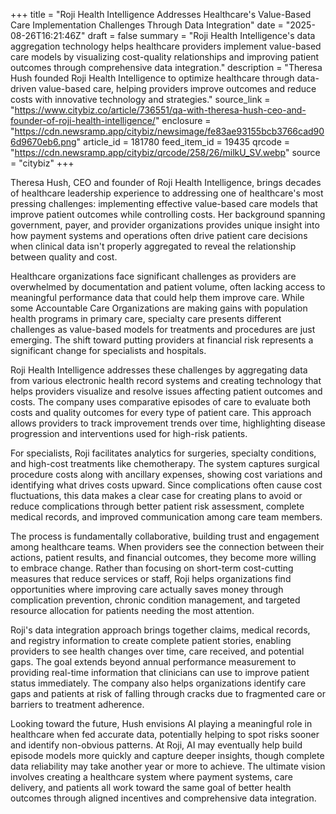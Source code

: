 +++
title = "Roji Health Intelligence Addresses Healthcare's Value-Based Care Implementation Challenges Through Data Integration"
date = "2025-08-26T16:21:46Z"
draft = false
summary = "Roji Health Intelligence's data aggregation technology helps healthcare providers implement value-based care models by visualizing cost-quality relationships and improving patient outcomes through comprehensive data integration."
description = "Theresa Hush founded Roji Health Intelligence to optimize healthcare through data-driven value-based care, helping providers improve outcomes and reduce costs with innovative technology and strategies."
source_link = "https://www.citybiz.co/article/736551/qa-with-theresa-hush-ceo-and-founder-of-roji-health-intelligence/"
enclosure = "https://cdn.newsramp.app/citybiz/newsimage/fe83ae93155bcb3766cad906d9670eb6.png"
article_id = 181780
feed_item_id = 19435
qrcode = "https://cdn.newsramp.app/citybiz/qrcode/258/26/milkU_SV.webp"
source = "citybiz"
+++

<p>Theresa Hush, CEO and founder of Roji Health Intelligence, brings decades of healthcare leadership experience to addressing one of healthcare's most pressing challenges: implementing effective value-based care models that improve patient outcomes while controlling costs. Her background spanning government, payer, and provider organizations provides unique insight into how payment systems and operations often drive patient care decisions when clinical data isn't properly aggregated to reveal the relationship between quality and cost.</p><p>Healthcare organizations face significant challenges as providers are overwhelmed by documentation and patient volume, often lacking access to meaningful performance data that could help them improve care. While some Accountable Care Organizations are making gains with population health programs in primary care, specialty care presents different challenges as value-based models for treatments and procedures are just emerging. The shift toward putting providers at financial risk represents a significant change for specialists and hospitals.</p><p>Roji Health Intelligence addresses these challenges by aggregating data from various electronic health record systems and creating technology that helps providers visualize and resolve issues affecting patient outcomes and costs. The company uses comparative episodes of care to evaluate both costs and quality outcomes for every type of patient care. This approach allows providers to track improvement trends over time, highlighting disease progression and interventions used for high-risk patients.</p><p>For specialists, Roji facilitates analytics for surgeries, specialty conditions, and high-cost treatments like chemotherapy. The system captures surgical procedure costs along with ancillary expenses, showing cost variations and identifying what drives costs upward. Since complications often cause cost fluctuations, this data makes a clear case for creating plans to avoid or reduce complications through better patient risk assessment, complete medical records, and improved communication among care team members.</p><p>The process is fundamentally collaborative, building trust and engagement among healthcare teams. When providers see the connection between their actions, patient results, and financial outcomes, they become more willing to embrace change. Rather than focusing on short-term cost-cutting measures that reduce services or staff, Roji helps organizations find opportunities where improving care actually saves money through complication prevention, chronic condition management, and targeted resource allocation for patients needing the most attention.</p><p>Roji's data integration approach brings together claims, medical records, and registry information to create complete patient stories, enabling providers to see health changes over time, care received, and potential gaps. The goal extends beyond annual performance measurement to providing real-time information that clinicians can use to improve patient status immediately. The company also helps organizations identify care gaps and patients at risk of falling through cracks due to fragmented care or barriers to treatment adherence.</p><p>Looking toward the future, Hush envisions AI playing a meaningful role in healthcare when fed accurate data, potentially helping to spot risks sooner and identify non-obvious patterns. At Roji, AI may eventually help build episode models more quickly and capture deeper insights, though complete data reliability may take another year or more to achieve. The ultimate vision involves creating a healthcare system where payment systems, care delivery, and patients all work toward the same goal of better health outcomes through aligned incentives and comprehensive data integration.</p>